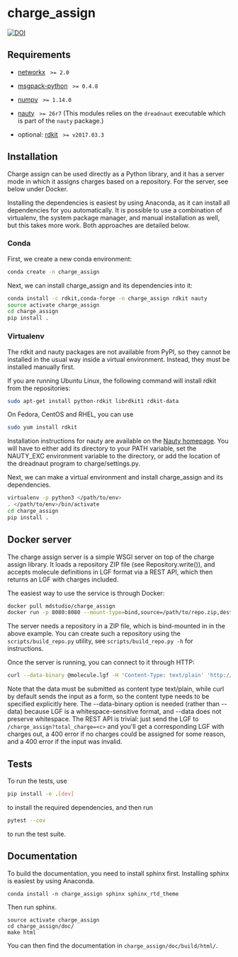 # charge_assign
[![DOI](https://zenodo.org/badge/103553886.svg)](https://zenodo.org/badge/latestdoi/103553886)

## Requirements

* [networkx](http://networkx.github.io/) ` >= 2.0`
* [msgpack-python](https://pypi.python.org/pypi/msgpack-python) ` >= 0.4.8`
* [numpy](http://www.numpy.org) ` >= 1.14.0`
* [nauty](http://users.cecs.anu.edu.au/~bdm/nauty/) ` >= 26r7` (This modules relies on the `dreadnaut` executable which is part of the `nauty` package.)

* optional: [rdkit](https://pypi.python.org/pypi/rdkit) ` >= v2017.03.3`

## Installation

Charge assign can be used directly as a Python library, and it has a server
mode in which it assigns charges based on a repository. For the server, see
below under Docker.

Installing the dependencies is easiest by using Anaconda, as it can install all
dependencies for you automatically. It is possible to use a combination of
virtualenv, the system package manager, and manual installation as well, but
this takes more work. Both approaches are detailed below.

### Conda

First, we create a new conda environment:
```bash
conda create -n charge_assign
```

Next, we can install charge_assign and its dependencies into it:
```bash
conda install -c rdkit,conda-forge -n charge_assign rdkit nauty
source activate charge_assign
cd charge_assign
pip install .
```

### Virtualenv

The rdkit and nauty packages are not available from PyPI, so they cannot be
installed in the usual way inside a virtual environment. Instead, they must be
installed manually first.

If you are running Ubuntu Linux, the following command will install rdkit from
the repositories:

```bash
sudo apt-get install python-rdkit librdkit1 rdkit-data
```

On Fedora, CentOS and RHEL, you can use

```bash
sudo yum install rdkit
```

Installation instructions for nauty are available on the [Nauty
homepage](http://pallini.di.uniroma1.it/). You will have to either add its
directory to your PATH variable, set the NAUTY_EXC environment variable to
the directory, or add the location of the dreadnaut program
to charge/settings.py.

Next, we can make a virtual environment and install charge_assign and its
dependencies.

```bash
virtualenv -p python3 </path/to/env>
. </path/to/env>/bin/activate
cd charge_assign
pip install .
```

## Docker server

The charge assign server is a simple WSGI server on top of the charge assign
library. It loads a repository ZIP file (see Repository.write()), and accepts
molecule definitions in LGF format via a REST API, which then returns an LGF
with charges included.

The easiest way to use the service is through Docker:

```bash
docker pull mdstudio/charge_assign
docker run -p 8080:8080 --mount-type=bind,source=/path/to/repo.zip,destination=/home/charge_assign/repo.zip --name charge_assign_server enitram/charge_assign
```

The server needs a repository in a ZIP file, which is bind-mounted in in the
above example. You can create such a repository using the
`scripts/build_repo.py` utility, see `scripts/build_repo.py -h` for
instructions.

Once the server is running, you can connect to it through HTTP:

```bash
curl --data-binary @molecule.lgf -H 'Content-Type: text/plain' 'http://localhost:8080/charge_assign?total_charge=0'
```

Note that the data must be submitted as content type text/plain, while curl by
default sends the input as a form, so the content type needs to be specified
explicitly here. The --data-binary option is needed (rather than --data) because
LGF is a whitespace-sensitive format, and --data does not preserve whitespace.
The REST API is trivial: just send the LGF to `/charge_assign?total_charge=<c>`
and you'll get a corresponding LGF with charges out, a 400 error if no charges
could be assigned for some reason, and a 400 error if the input was invalid.

## Tests

To run the tests, use

```bash
pip install -e .[dev]
```

to install the required dependencies, and then run

```bash
pytest --cov
```

to run the test suite.

## Documentation

To build the documentation, you need to install sphinx first. Installing sphinx is easiest by using Anaconda.

```
conda install -n charge_assign sphinx sphinx_rtd_theme
```

Then run sphinx.

```
source activate charge_assign
cd charge_assign/doc/
make html
```

You can then find the documentation in `charge_assign/doc/build/html/`.
